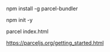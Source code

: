 npm install -g parcel-bundler

npm init -y

parcel index.html

https://parceljs.org/getting_started.html